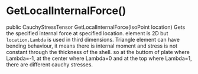 ﻿# GetLocalInternalForce()

public CauchyStressTensor GetLocalInternalForce(IsoPoint location)
Gets the specified internal force at specified location. element is 2D but `location.Lambda` is used in third dimensions.
Triangle element can have bending behaviour, it means there is internal moment and stress is not constant through the thickness of the shell. so at the buttom of plate where Lambda=-1, at the center where Lambda=0 and at the top where Lambda=1, there are different cauchy stresses.
